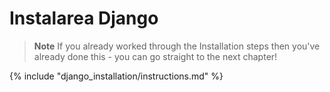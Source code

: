 # Instalarea Django

> **Note** If you already worked through the Installation steps then you've already done this - you can go straight to the next chapter!

{% include "django_installation/instructions.md" %}